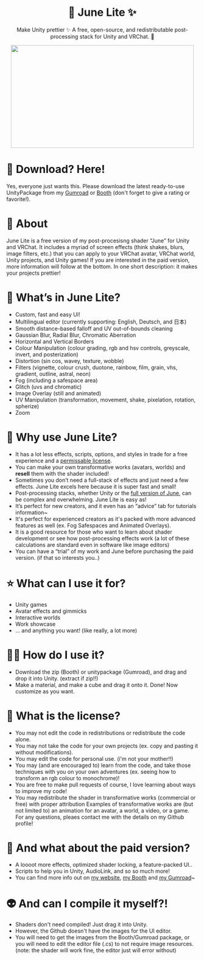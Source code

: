<h1 align="center">
 🌈 June Lite ✨
</h1>


<p align="center">
  Make Unity prettier ✨ A free, open-source, and redistributable post-processing stack for Unity and VRChat. 🌈
</p>


<p align="center">
  <img width="480" height="270" src="https://github.com/lukasong/junelite/blob/main/.preview/beeg_preview.gif">
</p>


# 🍩 Download? Here!
Yes, everyone just wants this. Please download the latest ready-to-use UnityPackage from my [Gumroad](http://www.luka.moe/go/gumroad) or [Booth](http://www.luka.moe/go/booth) (don't forget to give a rating or favorite!).

# 🍡 About
June Lite is a free version of my post-procesisng shader “June” for Unity and VRChat. It includes a myriad of screen effects (think shakes, blurs, image filters, etc.) that you can apply to your VRChat avatar, VRChat world, Unity projects, and Unity games! If you are interested in the paid version, more information will follow at the bottom. In one short description: it makes your projects prettier!

# 🥺 What’s in June Lite?
- Custom, fast and easy UI!
- Multilingual editor (currently supporting: English, Deutsch, and 日本)
- Smooth distance-based falloff and UV out-of-bounds cleaning
- Gaussian Blur, Radial Blur, Chromatic Aberration
- Horizontal and Vertical Borders
- Colour Manipulation (colour grading, rgb and hsv controls, greyscale, invert, and posterization)
- Distortion (sin cos, wavey, texture, wobble)
- Filters (vignette, colour crush, duotone, rainbow, film, grain, vhs, gradient, outline, astral, neon)
- Fog (including a safespace area)
- Glitch (uvs and chromatic)
- Image Overlay (still and animated)
- UV Manipulation (transformation, movement, shake, pixelation, rotation, spherize)
- Zoom

# 💎 Why use June Lite?
- It has a lot less effects, scripts, options, and styles in trade for a free experience and a [permissable license](https://github.com/kleineluka/junelite?tab=readme-ov-file#what-is-the-license).
- You can make your own transformative works (avatars, worlds) and **resell** them with the shader included!
- Sometimes you don’t need a full-stack of effects and just need a few effects. June Lite excels here because it is super fast and small!
- Post-processing stacks, whether Unity or the [full version of June](http://www.luka.moe/june), can be complex and overwhelming. June Lite is easy as!
- It’s perfect for new creators, and it even has an “advice” tab for tutorials information~
- It's perfect for experienced creators as it's packed with more advanced features as well (ex. Fog Safespaces and Animated Overlays).
- It is a good resource for those who want to learn about shader development or see how post-processing effects work (a lot of these calculations are standard even in software like image editors)
- You can have a “trial” of my work and June before purchasing the paid version. (if that so interests you..)

# ⭐ What can I use it for?
- Unity games
- Avatar effects and gimmicks
- Interactive worlds
- Work showcase
- ... and anything you want! (like really, a lot more)

# 😵‍💫 How do I use it?
- Download the zip (Booth) or unitypackage (Gumroad), and drag and drop it into Unity. (extract if zip!!)
- Make a material, and make a cube and drag it onto it. Done! Now customize as you want.

# 📝 What is the license? 
- You may not edit the code in redistributions or redistribute the code alone.
- You may not take the code for your own projects (ex. copy and pasting it without modifications).
- You may edit the code for personal use. (i'm not your mother!!)
- You may (and are encouraged to) learn from the code, and take those techniques with you on your own adventures (ex. seeing how to transform an rgb colour to monochrome)!
- You are free to make pull requests of course, I love learning about ways to improve my code!
- You may redistribute the shader in transformative works (commercial or free) with proper attribution Examples of transformative works are (but not limited to) an animation for an avatar, a world, a video, or a game.
For any questions, pleaes contact me with the details on my Github profile!

# 🦄 And what about the paid version?
- A loooot more effects, optimized shader locking, a feature-packed UI..
- Scripts to help you in Unity, AudioLink, and so so much more!
- You can find more info out on [my website](http://www.luka.moe/june), [my Booth](http://www.luka.moe.go/booth) and [my Gumroad](http://www.luka.moe/go/gumroad)~

# 👽 And can I compile it myself?!
- Shaders don't need compiled! Just drag it into Unity.
- However, the Github doesn't have the images for the UI editor.
- You will need to get the images from the Booth/Gumroad package, or you will need to edit the editor file (.cs) to not require image resources. (note: the shader will work fine, the editor just will error without)

